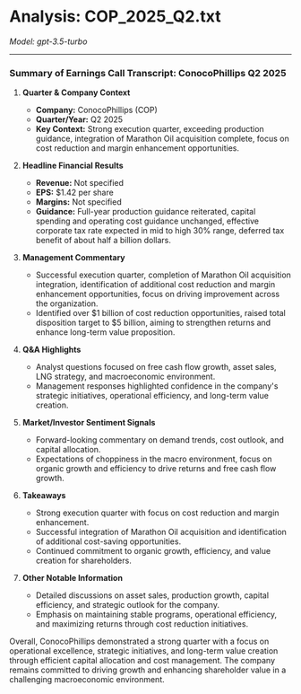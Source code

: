 # Analysis: COP_2025_Q2.txt

*Model: gpt-3.5-turbo*

---

### Summary of Earnings Call Transcript: ConocoPhillips Q2 2025

1. **Quarter & Company Context**
   - **Company:** ConocoPhillips (COP)
   - **Quarter/Year:** Q2 2025
   - **Key Context:** Strong execution quarter, exceeding production guidance, integration of Marathon Oil acquisition complete, focus on cost reduction and margin enhancement opportunities.

2. **Headline Financial Results**
   - **Revenue:** Not specified
   - **EPS:** $1.42 per share
   - **Margins:** Not specified
   - **Guidance:** Full-year production guidance reiterated, capital spending and operating cost guidance unchanged, effective corporate tax rate expected in mid to high 30% range, deferred tax benefit of about half a billion dollars.

3. **Management Commentary**
   - Successful execution quarter, completion of Marathon Oil acquisition integration, identification of additional cost reduction and margin enhancement opportunities, focus on driving improvement across the organization.
   - Identified over $1 billion of cost reduction opportunities, raised total disposition target to $5 billion, aiming to strengthen returns and enhance long-term value proposition.

4. **Q&A Highlights**
   - Analyst questions focused on free cash flow growth, asset sales, LNG strategy, and macroeconomic environment.
   - Management responses highlighted confidence in the company's strategic initiatives, operational efficiency, and long-term value creation.

5. **Market/Investor Sentiment Signals**
   - Forward-looking commentary on demand trends, cost outlook, and capital allocation.
   - Expectations of choppiness in the macro environment, focus on organic growth and efficiency to drive returns and free cash flow growth.

6. **Takeaways**
   - Strong execution quarter with focus on cost reduction and margin enhancement.
   - Successful integration of Marathon Oil acquisition and identification of additional cost-saving opportunities.
   - Continued commitment to organic growth, efficiency, and value creation for shareholders.

7. **Other Notable Information**
   - Detailed discussions on asset sales, production growth, capital efficiency, and strategic outlook for the company.
   - Emphasis on maintaining stable programs, operational efficiency, and maximizing returns through cost reduction initiatives.

Overall, ConocoPhillips demonstrated a strong quarter with a focus on operational excellence, strategic initiatives, and long-term value creation through efficient capital allocation and cost management. The company remains committed to driving growth and enhancing shareholder value in a challenging macroeconomic environment.